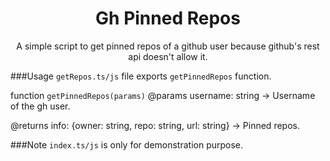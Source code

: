 <h1 align='center'>Gh Pinned Repos</h1>

<p align="center">
A simple script to get pinned repos of a github user because github's rest api doesn't allow it.
</p>

###Usage
`getRepos.ts/js` file exports `getPinnedRepos` function.

function `getPinnedRepos(params)`
@params
username: string -> Username of the gh user.

@returns
info: {owner: string, repo: string, url: string} -> Pinned repos.

###Note
`index.ts/js` is only for demonstration purpose.
